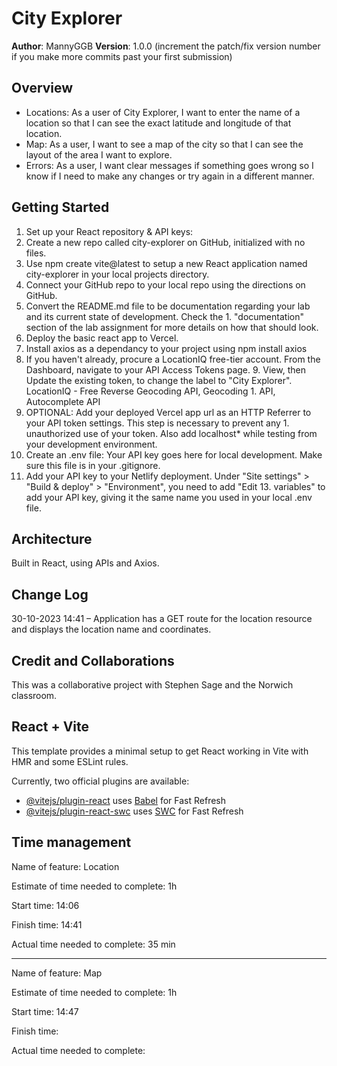 # City Explorer

**Author**: MannyGGB
**Version**: 1.0.0 (increment the patch/fix version number if you make more commits past your first submission)

## Overview

- Locations: As a user of City Explorer, I want to enter the name of a location so that I can see the exact latitude and longitude of that location.
- Map: As a user, I want to see a map of the city so that I can see the layout of the area I want to explore.
- Errors: As a user, I want clear messages if something goes wrong so I know if I need to make any changes or try again in a different manner.

<!-- Provide a high level overview of what this application is and why you are building it, beyond the fact that it's an assignment for this class. (i.e. What's your problem domain?) -->

## Getting Started

1. Set up your React repository & API keys:
2. Create a new repo called city-explorer on GitHub, initialized with no files.
3. Use npm create vite@latest to setup a new React application named city-explorer in your local projects directory.
4. Connect your GitHub repo to your local repo using the directions on GitHub.
5. Convert the README.md file to be documentation regarding your lab and its current state of development. Check the 1. "documentation" section of the lab assignment for more details on how that should look.
6. Deploy the basic react app to Vercel.
7. Install axios as a dependancy to your project using npm install axios
8. If you haven't already, procure a LocationIQ free-tier account. From the Dashboard, navigate to your API Access Tokens page. 9. View, then Update the existing token, to change the label to "City Explorer". LocationIQ - Free Reverse Geocoding API, Geocoding 1. API, Autocomplete API
9. OPTIONAL: Add your deployed Vercel app url as an HTTP Referrer to your API token settings. This step is necessary to prevent any 1. unauthorized use of your token. Also add localhost\* while testing from your development environment.
10. Create an .env file: Your API key goes here for local development. Make sure this file is in your .gitignore.
11. Add your API key to your Netlify deployment. Under "Site settings" > "Build & deploy" > "Environment", you need to add "Edit 13. variables" to add your API key, giving it the same name you used in your local .env file.
<!-- What are the steps that a user must take in order to build this app on their own machine and get it running? -->

## Architecture

Built in React, using APIs and Axios.

<!-- Provide a detailed description of the application design. What technologies (languages, libraries, etc) you're using, and any other relevant design information. -->

## Change Log

30-10-2023 14:41 – Application has a GET route for the location resource and displays the location name and coordinates.

<!-- Use this area to document the iterative changes made to your application as each feature is successfully implemented. Use time stamps. Here's an example:

01-01-2001 4:59pm - Application now has a fully-functional express server, with a GET route for the location resource. -->

## Credit and Collaborations

This was a collaborative project with Stephen Sage and the Norwich classroom.

<!-- Give credit (and a link) to other people or resources that helped you build this application. -->

## React + Vite

This template provides a minimal setup to get React working in Vite with HMR and some ESLint rules.

Currently, two official plugins are available:

- [@vitejs/plugin-react](https://github.com/vitejs/vite-plugin-react/blob/main/packages/plugin-react/README.md) uses [Babel](https://babeljs.io/) for Fast Refresh
- [@vitejs/plugin-react-swc](https://github.com/vitejs/vite-plugin-react-swc) uses [SWC](https://swc.rs/) for Fast Refresh

## Time management

Name of feature: Location

Estimate of time needed to complete: 1h

Start time: 14:06

Finish time: 14:41

Actual time needed to complete: 35 min

---

Name of feature: Map

Estimate of time needed to complete: 1h

Start time: 14:47

Finish time:

Actual time needed to complete:
